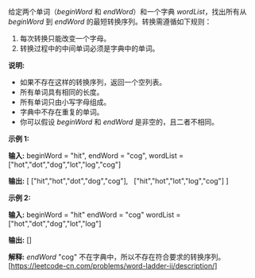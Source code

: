 给定两个单词（_beginWord_ 和 _endWord_）和一个字典 _wordList_，找出所有从 _beginWord_ 到 _endWord_ 的最短转换序列。转换需遵循如下规则：

1.  每次转换只能改变一个字母。
2.  转换过程中的中间单词必须是字典中的单词。

**说明:**

*   如果不存在这样的转换序列，返回一个空列表。
*   所有单词具有相同的长度。
*   所有单词只由小写字母组成。
*   字典中不存在重复的单词。
*   你可以假设 _beginWord_ 和 _endWord_ 是非空的，且二者不相同。

**示例 1:**

**输入:**
beginWord = "hit",
endWord = "cog",
wordList = \["hot","dot","dog","lot","log","cog"\]

**输出:**
\[
  \["hit","hot","dot","dog","cog"\],
  \["hit","hot","lot","log","cog"\]
\]

**示例 2:**

**输入:**
beginWord = "hit"
endWord = "cog"
wordList = \["hot","dot","dog","lot","log"\]

**输出:** \[\]

**解释:** _endWord_ "cog" 不在字典中，所以不存在符合要求的转换序列。 
[https://leetcode-cn.com/problems/word-ladder-ii/description/]
